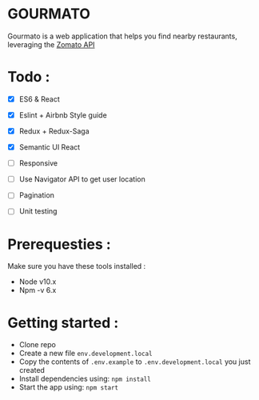 # GOURMATO
Gourmato is a web application that helps you find nearby restaurants, leveraging the [Zomato API](https://developers.zomato.com/documentation)

# Todo :
  - [x] ES6 & React
  - [x] Eslint + Airbnb Style guide
  - [x] Redux + Redux-Saga
  - [x] Semantic UI React
  - [ ] Responsive
  - [ ] Use Navigator API to get user location
  - [ ] Pagination
  - [ ] Unit testing


# Prerequesties :
Make sure you have these tools installed :
  - Node v10.x
  - Npm -v 6.x

# Getting started :
  - Clone repo
  - Create a new file `env.development.local`
  - Copy the contents of `.env.example` to `.env.development.local` you just created
  - Install dependencies using: `npm install`
  - Start the app using: `npm start`
